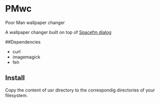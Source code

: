 # PMwc
Poor Man wallpaper changer

A wallpaper changer built on top of [Spacefm dialog](http://ignorantguru.github.io/spacefm/spacefm-manual-en.html#dialog "Spacefm dialog")


##Dependencies

 - curl
 - imagemagick
 - feh


## Install

Copy the content of  usr directory to the correspondig directories of your filesystem.
